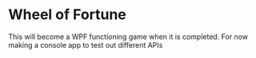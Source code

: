 # Wheel of Fortune

This will become a WPF functioning game when it is completed. For now making a console app to test out different APIs
